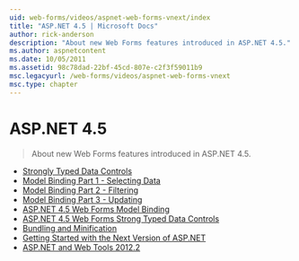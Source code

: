 ```yaml
---
uid: web-forms/videos/aspnet-web-forms-vnext/index
title: "ASP.NET 4.5 | Microsoft Docs"
author: rick-anderson
description: "About new Web Forms features introduced in ASP.NET 4.5."
ms.author: aspnetcontent
ms.date: 10/05/2011
ms.assetid: 98c78dad-22bf-45cd-807e-c2f3f59011b9
msc.legacyurl: /web-forms/videos/aspnet-web-forms-vnext
msc.type: chapter
---
```

ASP.NET 4.5
====================
> About new Web Forms features introduced in ASP.NET 4.5.


- [Strongly Typed Data Controls](aspnet-vnext-videos-strongly-typed-data-controls.md)
- [Model Binding Part 1 - Selecting Data](aspnet-vnext-videos-model-binding-part-1-selecting-data.md)
- [Model Binding Part 2 - Filtering](aspnet-vnext-videos-model-binding-part-2-filtering.md)
- [Model Binding Part 3 - Updating](aspnet-vnext-videos-model-binding-part-3-updating.md)
- [ASP.NET 4.5 Web Forms Model Binding](aspnet-45-web-forms-model-binding.md)
- [ASP.NET 4.5 Web Forms Strong Typed Data Controls](aspnet-45-web-forms-strong-typed-data-controls.md)
- [Bundling and Minification](aspnet-vnext-videos-bundling-and-minification.md)
- [Getting Started with the Next Version of ASP.NET](getting-started-with-the-next-version-of-aspnet.md)
- [ASP.NET and Web Tools 2012.2](aspnet-and-web-tools-20122.md)
